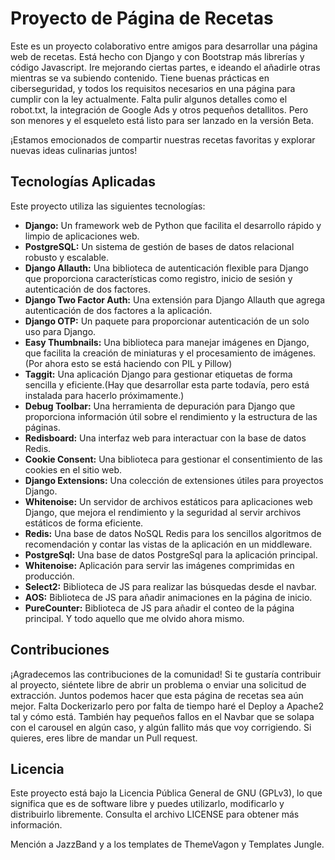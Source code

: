 # Proyecto de Página de Recetas

Este es un proyecto colaborativo entre amigos para desarrollar una página web de recetas. Está hecho con Django y con Bootstrap más librerías y código Javascript. Ire mejorando ciertas partes, e ideando el añadirle otras mientras se va subiendo contenido.
Tiene buenas prácticas en ciberseguridad, y todos los requisitos necesarios en una página para cumplir con la ley actualmente. Falta pulir algunos detalles como el robot.txt, la integración de Google Ads y otros pequeños detallitos. Pero son menores y el esqueleto está listo para ser lanzado en la versión Beta.

¡Estamos emocionados de compartir nuestras recetas favoritas y explorar nuevas ideas culinarias juntos!

## Tecnologías Aplicadas

Este proyecto utiliza las siguientes tecnologías:

- **Django:** Un framework web de Python que facilita el desarrollo rápido y limpio de aplicaciones web.
- **PostgreSQL:** Un sistema de gestión de bases de datos relacional robusto y escalable.
- **Django Allauth:** Una biblioteca de autenticación flexible para Django que proporciona características como registro, inicio de sesión y autenticación de dos factores.
- **Django Two Factor Auth:** Una extensión para Django Allauth que agrega autenticación de dos factores a la aplicación.
- **Django OTP:** Un paquete para proporcionar autenticación de un solo uso para Django.
- **Easy Thumbnails:** Una biblioteca para manejar imágenes en Django, que facilita la creación de miniaturas y el procesamiento de imágenes. (Por ahora esto se está haciendo con PIL y Pillow)
- **Taggit:** Una aplicación Django para gestionar etiquetas de forma sencilla y eficiente.(Hay que desarrollar esta parte todavía, pero está instalada para hacerlo próximamente.)
- **Debug Toolbar:** Una herramienta de depuración para Django que proporciona información útil sobre el rendimiento y la estructura de las páginas.
- **Redisboard:** Una interfaz web para interactuar con la base de datos Redis.
- **Cookie Consent:** Una biblioteca para gestionar el consentimiento de las cookies en el sitio web.
- **Django Extensions:** Una colección de extensiones útiles para proyectos Django.
- **Whitenoise:** Un servidor de archivos estáticos para aplicaciones web Django, que mejora el rendimiento y la seguridad al servir archivos estáticos de forma eficiente.
- **Redis:** Una base de datos NoSQL Redis para los sencillos algoritmos de recomendación y contar las vistas de la aplicación en un middleware.
- **PostgreSql:** Una base de datos PostgreSql para la aplicación principal.
- **Whitenoise:** Aplicación para servir las imágenes comprimidas en producción.
- **Select2:** Biblioteca de JS para realizar las búsquedas desde el navbar.
- **AOS:** Biblioteca de JS para añadir animaciones en la página de inicio.
- **PureCounter:** Biblioteca de JS para añadir el conteo de la página principal.
Y todo aquello que me olvido ahora mismo.


## Contribuciones

¡Agradecemos las contribuciones de la comunidad! Si te gustaría contribuir al proyecto, siéntete libre de abrir un problema o enviar una solicitud de extracción. Juntos podemos hacer que esta página de recetas sea aún mejor. Falta Dockerizarlo pero por falta de tiempo haré el Deploy a Apache2 tal y cómo está. También hay pequeños fallos en el Navbar que se solapa con el carousel en algún caso, y algún fallito más que voy corrigiendo. Si quieres, eres libre de mandar un Pull request.

## Licencia

Este proyecto está bajo la Licencia Pública General de GNU (GPLv3), lo que significa que es de software libre y puedes utilizarlo, modificarlo y distribuirlo libremente. Consulta el archivo LICENSE para obtener más información.

Mención a JazzBand y a los templates de ThemeVagon y Templates Jungle.